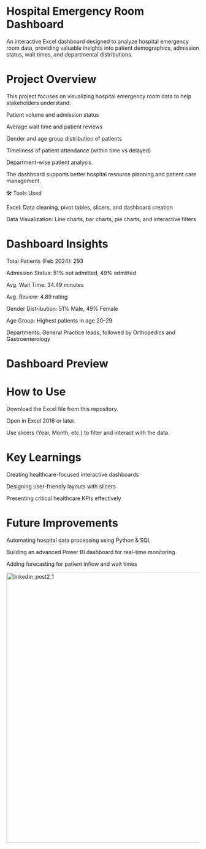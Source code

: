 # Hospital Emergency Room Dashboard

An interactive Excel dashboard designed to analyze hospital emergency room data, providing valuable insights into patient demographics, admission status, wait times, and departmental distributions.

# Project Overview

This project focuses on visualizing hospital emergency room data to help stakeholders understand:

Patient volume and admission status

Average wait time and patient reviews

Gender and age group distribution of patients

Timeliness of patient attendance (within time vs delayed)

Department-wise patient analysis

The dashboard supports better hospital resource planning and patient care management.

🛠 Tools Used

Excel: Data cleaning, pivot tables, slicers, and dashboard creation

Data Visualization: Line charts, bar charts, pie charts, and interactive filters

# Dashboard Insights

Total Patients (Feb 2024): 293

Admission Status: 51% not admitted, 49% admitted

Avg. Wait Time: 34.49 minutes

Avg. Review: 4.89 rating

Gender Distribution: 51% Male, 49% Female

Age Group: Highest patients in age 20–29

Departments: General Practice leads, followed by Orthopedics and Gastroenterology

# Dashboard Preview

# How to Use

Download the Excel file from this repository.

Open in Excel 2016 or later.

Use slicers (Year, Month, etc.) to filter and interact with the data.

# Key Learnings

Creating healthcare-focused interactive dashboards

Designing user-friendly layouts with slicers

Presenting critical healthcare KPIs effectively

# Future Improvements

Automating hospital data processing using Python & SQL

Building an advanced Power BI dashboard for real-time monitoring

Adding forecasting for patient inflow and wait times

<img width="1616" height="703" alt="linkedin_post2_1" src="https://github.com/user-attachments/assets/7f87a835-7fa1-4a98-ad89-a89d4da5d8fc" />
